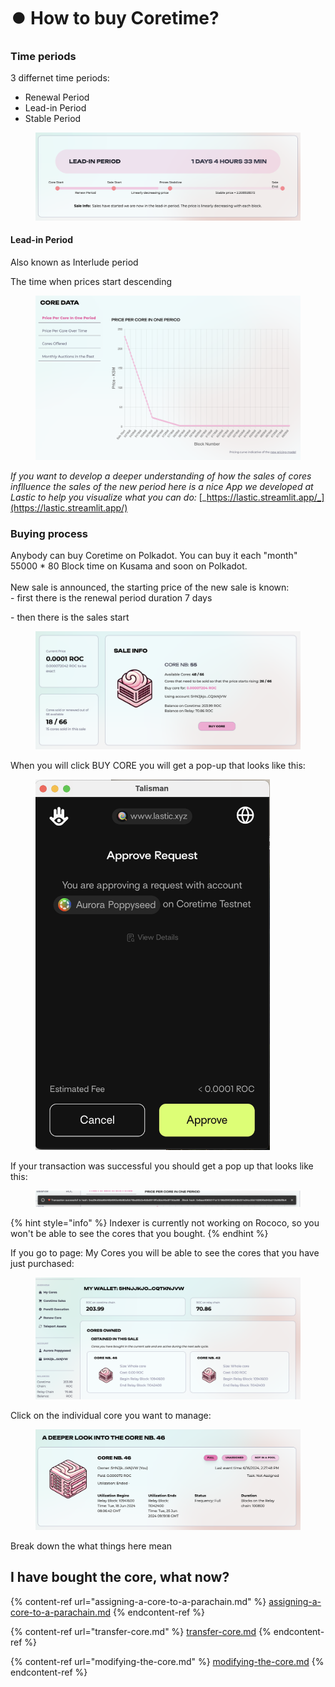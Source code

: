 # ⏺️ How to buy Coretime?

### Time periods

3 differnet time periods:&#x20;

* Renewal Period
* Lead-in Period
* Stable Period

<figure><img src="../.gitbook/assets/Screenshot 2024-07-01 at 17.31.48.png" alt=""><figcaption></figcaption></figure>

#### Lead-in Period

Also known as Interlude period

The time when prices start descending&#x20;

<figure><img src="../.gitbook/assets/Screenshot 2024-07-01 at 17.33.53.png" alt=""><figcaption></figcaption></figure>

_If you want to develop a deeper understanding of how the sales of cores inflluence the sales of the new period here is a nice App we developed at Lastic to help you visualize what you can do:_ [_https://lastic.streamlit.app/_](https://lastic.streamlit.app/)

### Buying process

Anybody can buy Coretime on Polkadot. You can buy it each "month" 55000 \* 80 Block time on Kusama and soon on Polkadot.\
\
New sale is announced, the starting price of the new sale is known:\
&#x20;\- first there is the renewal period duration 7 days&#x20;

&#x20;\- then there is the sales start&#x20;

<figure><img src="../.gitbook/assets/Screenshot 2024-07-01 at 18.22.32.png" alt=""><figcaption></figcaption></figure>

When you will click BUY CORE you will get a pop-up that looks like this:

<figure><img src="../.gitbook/assets/Screenshot 2024-07-01 at 18.23.41.png" alt="" width="375"><figcaption></figcaption></figure>

If your transaction was successful you should get a pop up that looks like this:

<figure><img src="../.gitbook/assets/Screenshot 2024-07-01 at 18.26.01.png" alt=""><figcaption></figcaption></figure>

{% hint style="info" %}
Indexer is currently not working on Rococo, so you won't be able to see the cores that you bought.
{% endhint %}

If you go to page: My Cores you will be able to see the cores that you have just purchased:

<figure><img src="../.gitbook/assets/Screenshot 2024-07-01 at 18.28.31.png" alt=""><figcaption></figcaption></figure>

Click on the individual core you want to manage:

<figure><img src="../.gitbook/assets/Screenshot 2024-07-01 at 18.30.03.png" alt=""><figcaption></figcaption></figure>

Break down the what things here mean

## I have bought the core, what now?

{% content-ref url="assigning-a-core-to-a-parachain.md" %}
[assigning-a-core-to-a-parachain.md](assigning-a-core-to-a-parachain.md)
{% endcontent-ref %}

{% content-ref url="transfer-core.md" %}
[transfer-core.md](transfer-core.md)
{% endcontent-ref %}

{% content-ref url="modifying-the-core.md" %}
[modifying-the-core.md](modifying-the-core.md)
{% endcontent-ref %}
